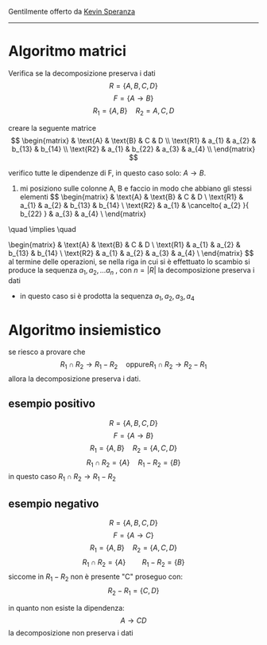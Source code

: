 Gentilmente offerto da [Kevin Speranza](https://github.com/Kespers)

---
# Algoritmo matrici
Verifica se la decomposizione preserva i dati
$$
R = \{A,B,C,D\}
$$
$$
F=\{A\to B\}
$$
$$
R_{1} = \{A,B\} \quad R_{2}={A,C,D}
$$

creare la seguente matrice
$$
\begin{matrix}
    & \text{A} & \text{B} & C & D \\
    \text{R1} & a_{1} & a_{2} & b_{13} & b_{14}  \\
    \text{R2} & a_{1} & b_{22} & a_{3} & a_{4} \\
\end{matrix}
$$

verifico tutte le dipendenze di F, in questo caso solo: $A\to B$.

1. mi posiziono sulle colonne A, B e faccio in modo che abbiano gli stessi elementi
$$
\begin{matrix}
    & \text{A} & \text{B} & C & D \\
    \text{R1} & a_{1} & a_{2} & b_{13} & b_{14}  \\
    \text{R2} & a_{1} & \cancelto{ a_{2} }{ b_{22} } & a_{3} & a_{4} \\
\end{matrix}

\quad \implies \quad

\begin{matrix}
    & \text{A} & \text{B} & C & D \\
    \text{R1} & a_{1} & a_{2} & b_{13} & b_{14}  \\
    \text{R2} & a_{1} & a_{2} & a_{3} & a_{4} \\
\end{matrix}
$$
al termine delle operazioni, se nella riga in cui si è effettuato lo scambio si produce la sequenza $a_{1},a_{2},\dots a_{n}$ , con $n = |R|$ la decomposizione preserva i dati
- in questo caso si è prodotta la sequenza $a_{1},a_{2},a_{3},a_{4}$

# Algoritmo insiemistico
se riesco a provare che
$$
R_{1} \cap R_{2} \to R_{1}-R_{2} \quad \text{oppure} R_{1} \cap R_{2} \to R_{2} - R_{1}
$$
allora la decomposizione preserva i dati.

## esempio positivo
$$
R=\{A,B,C,D\}
$$
$$
F=\{A\to B\}
$$
$$
R_{1}=\{A,B\} \quad R_{2}=\{A,C,D\}
$$
$$
R_{1} \cap R_{2} = \{A\}
\quad
R_{1} - R_{2} = \{B\}
$$
in questo caso $R_{1} \cap R_{2} \to R_{1}-R_{2}$

## esempio negativo
$$
R=\{A,B,C,D\}
$$
$$
F=\{A\to C\}
$$
$$
R_{1}=\{A,B\} \quad R_{2}=\{A,C,D\}
$$
$$
R_{1} \cap R_{2} = \{A\} \quad\quad R_{1} - R_{2} = \{B\}
$$
siccome in $R_{1} - R_{2}$ non è presente "C" proseguo con:
$$
R_{2} - R_{1} = \{C,D\}
$$

in quanto non esiste la dipendenza:
$$
A\to CD
$$
la decomposizione non preserva i dati


